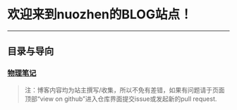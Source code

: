 # 欢迎来到nuozhen的BLOG站点！
***
## 目录与导向

### **[物理笔记](/blogs/physical/)**


> 注：博客内容均为站主撰写/收集，所以不免有差错，如果有问题请于页面顶部“view on github”进入仓库界面提交issue或发起新的pull request.
